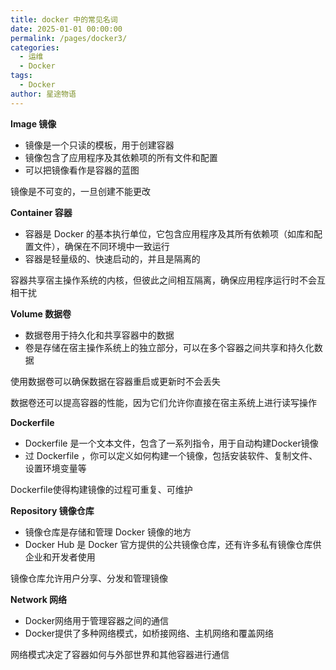 ```yaml
---
title: docker 中的常见名词
date: 2025-01-01 00:00:00
permalink: /pages/docker3/
categories:
  - 运维
  - Docker
tags:
  - Docker
author: 星途物语
---
```

**Image 镜像**

- 镜像是一个只读的模板，用于创建容器
- 镜像包含了应用程序及其依赖项的所有文件和配置
- 可以把镜像看作是容器的蓝图

镜像是不可变的，一旦创建不能更改

**Container 容器**

- 容器是 Docker 的基本执行单位，它包含应用程序及其所有依赖项（如库和配置文件），确保在不同环境中一致运行
- 容器是轻量级的、快速启动的，并且是隔离的

容器共享宿主操作系统的内核，但彼此之间相互隔离，确保应用程序运行时不会互相干扰

**Volume 数据卷**

- 数据卷用于持久化和共享容器中的数据
- 卷是存储在宿主操作系统上的独立部分，可以在多个容器之间共享和持久化数据

使用数据卷可以确保数据在容器重启或更新时不会丢失

数据卷还可以提高容器的性能，因为它们允许你直接在宿主系统上进行读写操作

**Dockerfile**

- Dockerfile 是一个文本文件，包含了一系列指令，用于自动构建Docker镜像
- 过 Dockerfile ，你可以定义如何构建一个镜像，包括安装软件、复制文件、设置环境变量等

Dockerfile使得构建镜像的过程可重复、可维护

**Repository 镜像仓库**

- 镜像仓库是存储和管理 Docker 镜像的地方
- Docker Hub 是 Docker 官方提供的公共镜像仓库，还有许多私有镜像仓库供企业和开发者使用

镜像仓库允许用户分享、分发和管理镜像

**Network 网络**

- Docker网络用于管理容器之间的通信
- Docker提供了多种网络模式，如桥接网络、主机网络和覆盖网络

网络模式决定了容器如何与外部世界和其他容器进行通信